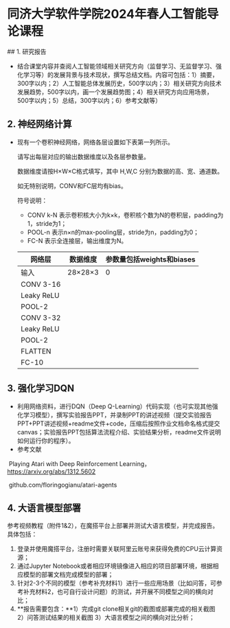 <h1>同济大学软件学院2024年春人工智能导论课程</h1>
## 1. 研究报告

+ 结合课堂内容并查阅人工智能领域相关研究方向（监督学习、无监督学习、强化学习等）的发展背景与技术现状，撰写总结文档。内容可包括：1）摘要，300字以内；2）人工智能总体发展历史，500字以内；3）相关研究方向技术发展趋势，500字以内，画一个发展趋势图；4）相关研究方向应用场景，500字以内；5）总结，300字以内；6）参考文献等）

## 2. 神经网络计算

+ 现有一个卷积神经网络，网络各层设置如下表第一列所示。

  请写出每层对应的输出数据维度以及各层参数量。

  数据维度请按H×W×C格式填写，其中 H,W,C 分别为数据的高、宽、通道数。

  如无特别说明，CONV和FC层均有bias。

  符号说明：

  - CONV k-N 表示卷积核大小为k×k，卷积核个数为N的卷积层，padding为1，stride为1；
  - POOL-n 表示n×n的max-pooling层，stride为n，padding为0；
  - FC-N 表示全连接层，输出维度为N。

  | 网络层     | 数据维度 | 参数量包括weights和biases |
  | ---------- | -------- | ------------------------- |
  | 输入       | 28×28×3  | 0                         |
  | CONV 3-16  |          |                           |
  | Leaky ReLU |          |                           |
  | POOL-2     |          |                           |
  | CONV 3-32  |          |                           |
  | Leaky ReLU |          |                           |
  | POOL-2     |          |                           |
  | FLATTEN    |          |                           |
  | FC-10      |          |                           |

## 3. 强化学习DQN

+ 利用网络资料，进行DQN（Deep Q-Learning）代码实现（也可实现其他强化学习模型），撰写实验报告PPT，并录制PPT的讲述视频（提交实验报告PPT+PPT讲述视频+readme文件+code，压缩后按照作业文档命名格式提交canvas；实验报告PPT包括算法流程介绍、实验结果分析，readme文件说明如何运行你的程序）。
+ 参考文献

​	Playing Atari with Deep Reinforcement Learning，https://arxiv.org/abs/1312.5602

​	github.com/floringogianu/atari-agents

## 4. 大语言模型部署

参考视频教程（附件1&2），在魔搭平台上部署并测试大语言模型，并完成报告。具体包括：

1. 登录并使用魔搭平台，注册时需要关联阿里云账号来获得免费的CPU云计算资源；
2. 通过Jupyter Notebook或者相应环境镜像进入相应的项目部署环境，根据相应模型的部署文档完成模型的部署；
3. 针对2-3个不同的模型（参考补充材料1）进行一些应用场景（比如问答，可参考补充材料2，也可自行设计问题）的测试，并开展不同模型之间的横向对比；
4. **报告需要包含：**1）完成git clone相关git的截图或部署完成的相关截图 2）问答测试结果的相关截图 3）大语言模型之间的横向对比分析；
